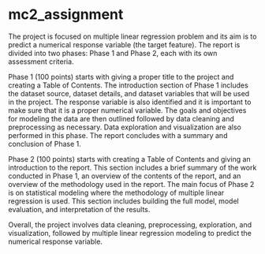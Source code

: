 # mc2_assignment

The project is focused on multiple linear regression problem and its aim is to predict a numerical response variable (the target feature). The report is divided into two phases: Phase 1 and Phase 2, each with its own assessment criteria.

Phase 1 (100 points) starts with giving a proper title to the project and creating a Table of Contents. The introduction section of Phase 1 includes the dataset source, dataset details, and dataset variables that will be used in the project. The response variable is also identified and it is important to make sure that it is a proper numerical variable. The goals and objectives for modeling the data are then outlined followed by data cleaning and preprocessing as necessary. Data exploration and visualization are also performed in this phase. The report concludes with a summary and conclusion of Phase 1.

Phase 2 (100 points) starts with creating a Table of Contents and giving an introduction to the report. This section includes a brief summary of the work conducted in Phase 1, an overview of the contents of the report, and an overview of the methodology used in the report. The main focus of Phase 2 is on statistical modeling where the methodology of multiple linear regression is used. This section includes building the full model, model evaluation, and interpretation of the results.

Overall, the project involves data cleaning, preprocessing, exploration, and visualization, followed by multiple linear regression modeling to predict the numerical response variable.
